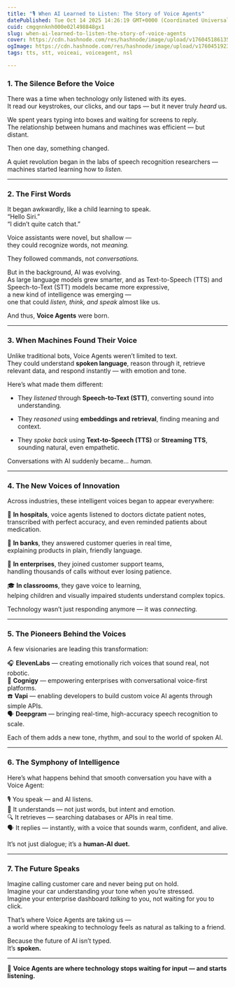 ```yaml
---
title: "🎙️ When AI Learned to Listen: The Story of Voice Agents"
datePublished: Tue Oct 14 2025 14:26:19 GMT+0000 (Coordinated Universal Time)
cuid: cmgqnnknh000e02l498848gx1
slug: when-ai-learned-to-listen-the-story-of-voice-agents
cover: https://cdn.hashnode.com/res/hashnode/image/upload/v1760451861356/f0731fc6-83a9-4e2c-aae4-0fc5f9ff0cba.png
ogImage: https://cdn.hashnode.com/res/hashnode/image/upload/v1760451923474/d81d3464-4a23-4cba-8e4d-932cf6745ff1.png
tags: tts, stt, voiceai, voiceagent, nsl

---
```


### **1\. The Silence Before the Voice**

There was a time when technology only listened with its eyes.  
It read our keystrokes, our clicks, and our taps — but it never truly *heard* us.

We spent years typing into boxes and waiting for screens to reply.  
The relationship between humans and machines was efficient — but distant.

Then one day, something changed.

A quiet revolution began in the labs of speech recognition researchers —  
machines started learning how to *listen.*

---

### **2\. The First Words**

It began awkwardly, like a child learning to speak.  
“Hello Siri.”  
“I didn’t quite catch that.”

Voice assistants were novel, but shallow —  
they could recognize words, not *meaning.*

They followed commands, not *conversations.*

But in the background, AI was evolving.  
As large language models grew smarter, and as Text-to-Speech (TTS) and Speech-to-Text (STT) models became more expressive,  
a new kind of intelligence was emerging —  
one that could *listen, think, and speak* almost like us.

And thus, **Voice Agents** were born.

---

### **3\. When Machines Found Their Voice**

Unlike traditional bots, Voice Agents weren’t limited to text.  
They could understand **spoken language**, reason through it, retrieve relevant data, and respond instantly — with emotion and tone.

Here’s what made them different:

* They *listened* through **Speech-to-Text (STT)**, converting sound into understanding.
    
* They *reasoned* using **embeddings and retrieval**, finding meaning and context.
    
* They *spoke back* using **Text-to-Speech (TTS)** or **Streaming TTS**, sounding natural, even empathetic.
    

Conversations with AI suddenly became… *human.*

---

### **4\. The New Voices of Innovation**

Across industries, these intelligent voices began to appear everywhere:

🏥 **In hospitals**, voice agents listened to doctors dictate patient notes,  
transcribed with perfect accuracy, and even reminded patients about medication.

🏦 **In banks**, they answered customer queries in real time,  
explaining products in plain, friendly language.

🏢 **In enterprises**, they joined customer support teams,  
handling thousands of calls without ever losing patience.

🎓 **In classrooms**, they gave voice to learning,  
helping children and visually impaired students understand complex topics.

Technology wasn’t just responding anymore — it was *connecting.*

---

### **5\. The Pioneers Behind the Voices**

A few visionaries are leading this transformation:

🎧 **ElevenLabs** — creating emotionally rich voices that sound real, not robotic.  
🤖 **Cognigy** — empowering enterprises with conversational voice-first platforms.  
☎️ **Vapi** — enabling developers to build custom voice AI agents through simple APIs.  
🗣️ **Deepgram** — bringing real-time, high-accuracy speech recognition to scale.

Each of them adds a new tone, rhythm, and soul to the world of spoken AI.

---

### **6\. The Symphony of Intelligence**

Here’s what happens behind that smooth conversation you have with a Voice Agent:

🎙️ You speak — and AI listens.  
💭 It understands — not just words, but intent and emotion.  
🔍 It retrieves — searching databases or APIs in real time.  
🗣️ It replies — instantly, with a voice that sounds warm, confident, and alive.

It’s not just dialogue; it’s a **human-AI duet.**

---

### **7\. The Future Speaks**

Imagine calling customer care and never being put on hold.  
Imagine your car understanding your tone when you’re stressed.  
Imagine your enterprise dashboard *talking* to you, not waiting for you to click.

That’s where Voice Agents are taking us —  
a world where speaking to technology feels as natural as talking to a friend.

Because the future of AI isn’t typed.  
It’s **spoken.**

---

🎤 **Voice Agents are where technology stops waiting for input — and starts listening.**